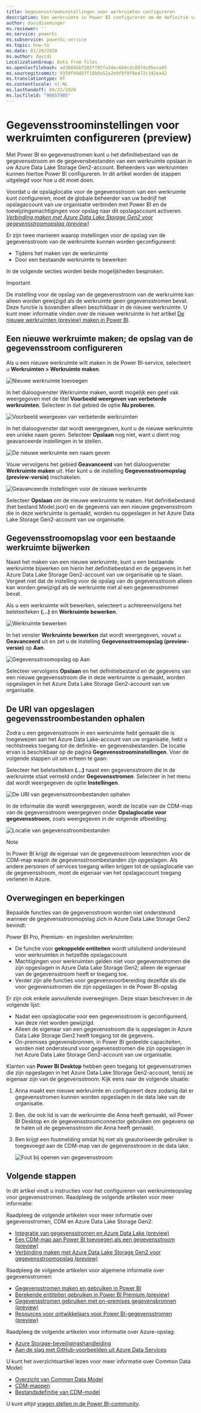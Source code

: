 ```yaml
---
title: Gegevensstroominstellingen voor werkruimten configureren
description: Een werkruimte in Power BI configureren om de definitie van de gegevensstroom en de gegevensbestanden in Azure Data Lake Storage Gen2 op te slaan
author: davidiseminger
ms.reviewer: ''
ms.service: powerbi
ms.subservice: powerbi-service
ms.topic: how-to
ms.date: 01/29/2020
ms.author: davidi
LocalizationGroup: Data from files
ms.openlocfilehash: ad3684bbf285ff85fa3dec6b0cdc807dc05eca05
ms.sourcegitcommit: 9350f994b7f18b0a52a2e9f8f8f8e472c342ea42
ms.translationtype: HT
ms.contentlocale: nl-NL
ms.lasthandoff: 09/22/2020
ms.locfileid: "90857905"
---
```

# <a name="configure-workspace-dataflow-settings-preview"></a>Gegevensstroominstellingen voor werkruimten configureren (preview)

Met Power BI en gegevensstromen kunt u het definitiebestand van de gegevensstroom en de gegevensbestanden van een werkruimte opslaan in uw Azure Data Lake Storage Gen2-account. Beheerders van werkruimten kunnen hiertoe Power BI configureren. In dit artikel worden de stappen uitgelegd voor hoe u dit moet doen. 

Voordat u de opslaglocatie voor de gegevensstroom van een werkruimte kunt configureren, moet de globale beheerder van uw bedrijf het opslagaccount van uw organisatie verbinden met Power BI en de toewijzingsmachtigingen voor opslag naar dit opslagaccount activeren. *[Verbinding maken met Azure Data Lake Storage Gen2 voor gegevensstroomopslag (preview)](service-dataflows-connect-azure-data-lake-storage-gen2.md)* 

Er zijn twee manieren waarop instellingen voor de opslag van de gegevensstroom van de werkruimte kunnen worden geconfigureerd: 

* Tijdens het maken van de werkruimte
* Door een bestaande werkruimte te bewerken

In de volgende secties worden beide mogelijkheden besproken. 

> [!IMPORTANT]
> De instelling voor de opslag van de gegevensstroom van de werkruimte kan alleen worden gewijzigd als de werkruimte geen gegevensstromen bevat. Deze functie is bovendien alleen beschikbaar in de nieuwe werkruimte. U kunt meer informatie vinden over de nieuwe werkruimte in het artikel [De nieuwe werkruimten (preview) maken in Power BI](../collaborate-share/service-create-the-new-workspaces.md).

## <a name="create-a-new-workspace-configure-its-dataflow-storage"></a>Een nieuwe werkruimte maken; de opslag van de gegevensstroom configureren

Als u een nieuwe werkruimte wilt maken in de Power BI-service, selecteert u **Werkruimten > Werkruimte maken**.

![Nieuwe werkruimte toevoegen](media/service-dataflows-configure-workspace-storage-settings/dataflow-storage-settings_01.jpg)

In het dialoogvenster Werkruimte maken, wordt mogelijk een geel vak weergegeven met de titel **Voorbeeld weergeven van verbeterde werkruimten**. Selecteer in dat gebied de optie **Nu proberen**.

![Voorbeeld weergeven van verbeterde werkruimten](media/service-dataflows-configure-workspace-storage-settings/dataflow-storage-settings_02.jpg)

In het dialoogvenster dat wordt weergegeven, kunt u de nieuwe werkruimte een unieke naam geven. Selecteer **Opslaan** nog niet, want u dient nog geavanceerde instellingen in te stellen.

![De nieuwe werkruimte een naam geven](media/service-dataflows-configure-workspace-storage-settings/dataflow-storage-settings_03.jpg)

Vouw vervolgens het gebied **Geavanceerd** van het dialoogvenster **Werkruimte maken** uit. Hier kunt u de instelling **Gegevensstroomopslag (preview-versie)** inschakelen.

![Geavanceerde instellingen voor de nieuwe werkruimte](media/service-dataflows-configure-workspace-storage-settings/dataflow-storage-settings_04.jpg)

Selecteer **Opslaan** om de nieuwe werkruimte te maken. Het definitiebestand (het bestand Model.json) en de gegevens van een nieuwe gegevensstroom die in deze werkruimte is gemaakt, worden nu opgeslagen in het Azure Data Lake Storage Gen2-account van uw organisatie. 

## <a name="update-dataflow-storage-for-an-existing-workspace"></a>Gegevensstroomopslag voor een bestaande werkruimte bijwerken

Naast het maken van een nieuwe werkruimte, kunt u een bestaande werkruimte bijwerken om hierin het definitiebestand en de gegevens in het Azure Data Lake Storage Gen2-account van uw organisatie op te slaan. Vergeet niet dat de instelling voor de opslag van de gegevensstroom alleen kan worden gewijzigd als de werkruimte niet al een gegevensstromen bevat.

Als u een werkruimte wilt bewerken, selecteert u achtereenvolgens het beletselteken **(...)** en **Werkruimte bewerken**. 

![Werkruimte bewerken](media/service-dataflows-configure-workspace-storage-settings/dataflow-storage-settings_05.jpg)

In het venster **Werkruimte bewerken** dat wordt weergegeven, vouwt u **Geavanceerd** uit en zet u de instelling **Gegevensstroomopslag (preview-versie)** op **Aan**. 

![Gegevensstroomopslag op Aan](media/service-dataflows-configure-workspace-storage-settings/dataflow-storage-settings_06.jpg)

Selecteer vervolgens **Opslaan** en het definitiebestand en de gegevens van een nieuwe gegevensstroom die in deze werkruimte is gemaakt, worden opgeslagen in het Azure Data Lake Storage Gen2-account van uw organisatie.


## <a name="get-the-uri-of-stored-dataflow-files"></a>De URI van opgeslagen gegevensstroombestanden ophalen

Zodra u een gegevensstroom in een werkruimte hebt gemaakt die is toegewezen aan het Azure Data Lake-account van uw organisatie, hebt u rechtstreeks toegang tot de definitie- en gegevensbestanden. De locatie ervan is beschikbaar op de pagina **Gegevensstroominstellingen**. Voer de volgende stappen uit om erheen te gaan:

Selecteer het beletselteken **(...)** naast een gegevensstroom die in de werkruimte staat vermeld onder **Gegevensstromen**. Selecteer in het menu dat wordt weergegeven de optie **Instellingen**.

![De URI van gegevensstroombestanden ophalen](media/service-dataflows-configure-workspace-storage-settings/dataflow-storage-settings_07.jpg)

In de informatie die wordt weergegeven, wordt de locatie van de CDM-map van de gegevensstroom weergegeven onder **Opslaglocatie voor gegevensstroom**, zoals weergegeven in de volgende afbeelding.

![Locatie van gegevensstroombestanden](media/service-dataflows-configure-workspace-storage-settings/dataflow-storage-settings_08.jpg)

> [!NOTE]
> In Power BI krijgt de eigenaar van de gegevensstroom leesrechten voor de CDM-map waarin de gegevensstroombestanden zijn opgeslagen. Als andere personen of services toegang willen krijgen tot de opslaglocatie van de gegevensstroom, moet de eigenaar van het opslagaccount toegang verlenen in Azure.



## <a name="considerations-and-limitations"></a>Overwegingen en beperkingen

Bepaalde functies van de gegevensstroom worden niet ondersteund wanneer de gegevensstroomopslag zich in Azure Data Lake Storage Gen2 bevindt: 

Power BI Pro, Premium- en ingesloten werkruimten:
* De functie voor **gekoppelde entiteiten** wordt uitsluitend ondersteund voor werkruimten in hetzelfde opslagaccount
* Machtigingen voor werkruimten gelden niet voor gegevensstromen die zijn opgeslagen in Azure Data Lake Storage Gen2; alleen de eigenaar van de gegevensstroom heeft er toegang toe.
* Verder zijn alle functies voor gegevensvoorbereiding dezelfde als die voor gegevensstromen die zijn opgeslagen in de Power BI-opslag 


Er zijn ook enkele aanvullende overwegingen. Deze staan beschreven in de volgende lijst:

* Nadat een opslaglocatie voor een gegevensstroom is geconfigureerd, kan deze niet worden gewijzigd.
* Alleen de eigenaar van een gegevensstroom die is opgeslagen in Azure Data Lake Storage Gen2 heeft toegang tot de gegevens.
* On-premises gegevensbronnen, in Power BI gedeelde capaciteiten, worden niet ondersteund voor gegevensstromen die zijn opgeslagen in het Azure Data Lake Storage Gen2-account van uw organisatie.

Klanten van **Power BI Desktop** hebben geen toegang tot gegevensstromen die zijn opgeslagen in het Azure Data Lake Storage Gen2-account, tenzij ze eigenaar zijn van de gegevensstroom. Kijk eens naar de volgende situatie:

1.  Anna maakt een nieuwe werkruimte en configureert deze zodanig dat er gegevensstromen kunnen worden opgeslagen in de data lake van de organisatie.
2.  Ben, die ook lid is van de werkruimte die Anna heeft gemaakt, wil Power BI Desktop en de gegevensstroomconnector gebruiken om gegevens op te halen uit de gegevensstroom die Anna heeft gemaakt.
3.  Ben krijgt een foutmelding omdat hij niet als geautoriseerde gebruiker is toegevoegd aan de CDM-map van de gegevensstroom in de data lake.

    ![Fout bij openen van gegevensstroom](media/service-dataflows-configure-workspace-storage-settings/dataflow-storage-settings_08.jpg)


## <a name="next-steps"></a>Volgende stappen

In dit artikel vindt u instructies voor het configureren van werkruimteopslag voor gegevensstromen. Raadpleeg de volgende artikelen voor meer informatie:

Raadpleeg de volgende artikelen voor meer informatie over gegevensstromen, CDM en Azure Data Lake Storage Gen2:

* [Integratie van gegevensstromen en Azure Data Lake (preview)](service-dataflows-azure-data-lake-integration.md)
* [Een CDM-map aan Power BI toevoegen als een gegevensstroom (preview)](service-dataflows-add-cdm-folder.md)
* [Verbinding maken met Azure Data Lake Storage Gen2 voor gegevensstroomopslag (preview)](service-dataflows-connect-azure-data-lake-storage-gen2.md)

Raadpleeg de volgende artikelen voor algemene informatie over gegevensstromen:

* [Gegevensstromen maken en gebruiken in Power BI](service-dataflows-create-use.md)
* [Berekende entiteiten gebruiken in Power BI Premium (preview)](service-dataflows-computed-entities-premium.md)
* [Gegevensstromen gebruiken met on-premises gegevensbronnen (preview)](service-dataflows-on-premises-gateways.md)
* [Resources voor ontwikkelaars voor Power BI-gegevensstromen (preview)](service-dataflows-developer-resources.md)

Raadpleeg de volgende artikelen voor informatie over Azure-opslag:

* [Azure Storage-beveiligingshandleiding](/azure/storage/common/storage-security-guide)
* [Aan de slag met GitHub-voorbeelden uit Azure Data Services](https://aka.ms/cdmadstutorial)

U kunt het overzichtsartikel lezen voor meer informatie over Common Data Model:

* [Overzicht van Common Data Model](/powerapps/common-data-model/overview)
* [CDM-mappen](/common-data-model/data-lake)
* [Bestandsdefinitie van CDM-model](/common-data-model/model-json)

U kunt altijd [vragen stellen in de Power BI-community](https://community.powerbi.com/).